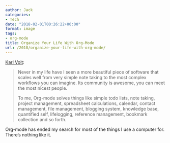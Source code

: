 ```yaml
---
author: Jack
categories:
- Tech
date: "2018-02-01T00:26:22+00:00"
format: image
tags:
- org-mode
title: Organize Your Life With Org-Mode
url: /2018/organize-your-life-with-org-mode/
---
```

[Karl Voit][1]:

> Never in my life have I seen a more beautiful piece of software that scales well from very simple note taking to the most complex workflows you can imagine. Its community is awesome, you can meet the most nicest people.
> 
> To me, Org-mode solves things like simple todo lists, note taking, project management, spreadsheet calculations, calendar, contact management, file management, blogging system, knowledge base, quantified self, lifelogging, reference management, bookmark collection and so forth. 

Org-mode has ended my search for most of the things I use a computer for. There&#8217;s nothing like it.

 [1]: http://karl-voit.at/orgmode/